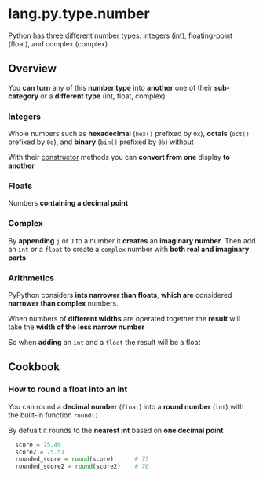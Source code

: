 # lang.py.type.number

Python has three different number types: integers (int), floating-point
(float), and complex (complex)

## Overview

You **can turn** any of this **number type** into **another** one of their
**sub-category** or a **different type** (int, float, complex)

### Integers

Whole numbers such as **hexadecimal** (`hex()` prefixed by `0x`), **octals**
(`oct()` prefixed by `0o`), and **binary** (`bin()` prefixed by `0b`) without

With their [constructor](./61fj.md) methods you can **convert from one**
display **to another**

### Floats

Numbers **containing a decimal point**

### Complex

By **appending** `j` or `J` to a number it **creates** an **imaginary number**.
Then add an `int` or a `float` to create a `complex` number with **both real
and imaginary parts**

### Arithmetics

PyPython considers **ints narrower than floats**, **which are** considered **narrower
than complex** numbers.

When numbers of **different widths** are operated together the **result** will take
the **width of the less narrow number**

So when **adding** an `int` and a `float` the result will be a float

## Cookbook

### How to round a float into an int

You can round a **decimal number** (`float`) into a **round number** (`int`)
with the built-in function `round()`

By defualt it rounds to the **nearest int** based on **one decimal point**

```py
  score = 75.49
  score2 = 75.51
  rounded_score = round(score)      # 75
  rounded_score2 = round(score2)    # 76
```
